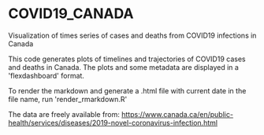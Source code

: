 # COVID19_CANADA
Visualization of times series of cases and deaths from COVID19 infections in Canada

This code generates plots of timelines and trajectories of COVID19 cases and deaths in Canada.
The plots and some metadata are displayed in a 'flexdashboard' format. 

To render the markdown and generate a .html file with current date in the file name, run 'render_rmarkdown.R'

The data are freely available from:
https://www.canada.ca/en/public-health/services/diseases/2019-novel-coronavirus-infection.html
